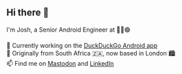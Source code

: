 ## Hi there 👋

I'm Josh, a Senior Android Engineer at 🦆🦆🟢

🔭 Currently working on the [DuckDuckGo Android app](https://github.com/duckduckgo/Android)\
📍 Originally from South Africa 🇿🇦, now based in London 🏙️\
📫 Find me on [Mastodon](https://androiddev.social/@joshliebe) and [LinkedIn](https://uk.linkedin.com/in/joshualeibstein)

<!--
**joshliebe/joshliebe** is a ✨ _special_ ✨ repository because its `README.md` (this file) appears on your GitHub profile.

Here are some ideas to get you started:

- 🔭 I’m currently working on ...
- 🌱 I’m currently learning ...
- 👯 I’m looking to collaborate on ...
- 🤔 I’m looking for help with ...
- 💬 Ask me about ...
- 📫 How to reach me: ...
- 😄 Pronouns: ...
- ⚡ Fun fact: ...
-->

